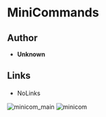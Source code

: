 <detail>

# MiniCommands  
  
>
  
## Author 
- **Unknown** 

## Links
- NoLinks　　  

![minicom_main](https://github.com/masato462/Minicraft-Rebuild-and-Mod-Archives/blob/master/minicraft_archives/readme_shot/minicom.png)
![minicom](https://github.com/masato462/Minicraft-Rebuild-and-Mod-Archives/blob/master/minicraft_archives/readme_shot/minicom.png)
</detail>
<p>

<detail>